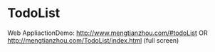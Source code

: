# TodoList

Web AppliactionDemo: http://www.mengtianzhou.com/#todoList OR http://mengtianzhou.com/TodoList/index.html (full screen)

